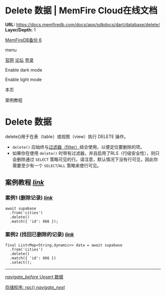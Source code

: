 # Delete 数据 | MemFire Cloud在线文档

**URL:** https://docs.memfiredb.com/docs/app/sdkdocs/dart/database/delete/
**Layer/Depth:** 1

[MemFireDB备份 6](/)

menu

[官网](https://memfiredb.com/)
[论坛](https://community.memfiredb.com/)
[登录](https://cloud.memfiredb.com/auth/login)

Enable dark mode

Enable light mode

本页

案例教程

# Delete 数据

delete()用于在表（table）或视图（view）执行 DELETE 操作。

* `delete()` 应始终与[过滤器（filter）](/docs/app/SDKdocs/dartdatabase/using-filters)结合使用，以便定位要删除的项。
* 如果你在使用 `delete()` 时带有过滤器，并且启用了RLS（行级安全性），则只会删除通过 `SELECT` 策略可见的行。请注意，默认情况下没有行可见，因此你需要至少有一个 `SELECT`/`ALL` 策略来使行可见。

## 案例教程 [*link*](#%e6%a1%88%e4%be%8b%e6%95%99%e7%a8%8b)

### 案例1 (删除记录) [*link*](#%e6%a1%88%e4%be%8b1-%e5%88%a0%e9%99%a4%e8%ae%b0%e5%bd%95)

```
await supabase
  .from('cities')
  .delete()
  .match({ 'id': 666 });
```

### 案例2 (找回已删除的记录) [*link*](#%e6%a1%88%e4%be%8b2-%e6%89%be%e5%9b%9e%e5%b7%b2%e5%88%a0%e9%99%a4%e7%9a%84%e8%ae%b0%e5%bd%95)

```
final List<Map<String,dynamic>> data = await supabase
  .from('cities')
  .delete()
  .match({ 'id': 666 })
  .select();
```

---

[*navigate\_before* Upsert 数据](/docs/app/sdkdocs/dart/database/upsert/)

[存储程序: rpc() *navigate\_next*](/docs/app/sdkdocs/dart/database/rpc/)
